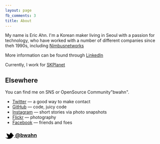 ```yaml
---
layout: page
fb_comments: 3
title: About
---
```


My name is Eric Ahn. I'm a Korean maker living in Seoul with a passion for technology, who have worked with a number of different companies since theh 1990s, including
[Nimbusnetworks](http://www.nimbusnetworks.co.kr)

More information can be found through [LinkedIn](http://kr.linkedin.com/in/bwahn)

Currently, I work for [SKPlanet](http://www.skplanet.com/eng/)

## Elsewhere

You can find me on SNS or OpenSource Community"bwahn".

- [Twitter](http://twitter.com/bwahn) — a good way to make contact
- [GitHub](https://github.com/bwahn) — code, juicy code
- [Instagram](http://instagram.com/bwahn/) — short stories via photo snapshots
- [Flickr](https://www.flickr.com/photos/122437286@N08/) — photography
- [Facebook](https://www.facebook.com/eric.ahn.102) — friends and foes

### [<img src="/res/twitter.png" width="29" height="20" style="display:inline-block;vertical-align:middle"> @bwahn](http://twitter.com/bwahn)
